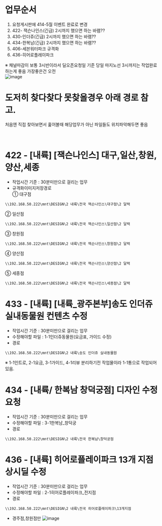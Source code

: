 # 업무순서
1. 요청게시판에 414-5월 이벤트 완료로 변경
2. 422- 잭슨나인스(긴급) 2시까지 했으면 하는 바램??
3. 430-인더쥬(긴급) 2시까지 했으면 하는 바램??
4. 434-한복남(긴급) 2시까지 했으면 하는 바램??
5. 406-세븐워터파크 규격화
6. 436-히어로플레이파크

※ 채널마감이 보통 3시반이라서 딜오픈요청일 기준 당일 마지노선 3시까지는 작업완료하는게 좋음 가장좋은건 오전<br>
![image](https://user-images.githubusercontent.com/125810502/233510757-4770e1c4-7520-4175-bc13-1cd5b2c244e6.png)

# 도저히 찾다찾다 못찾을경우 아래 경로 참고.
처음엔 직접 찾아보면서 훑어볼때 해당업무가 아닌 파일들도 위치파악해두면 좋음

<br>

# 422 - [내륙] [잭슨나인스] 대구,일산,창원,양산,세종
- 작업시간 기준 : 30분미만으로 걸리는 업무
- 규격화이미지저장경로<br>
  ① 대구점
```
\\192.168.50.222\mnt\DESIGN\2 내륙\전국 잭슨나인스\대구점\2 달력
```
  ② 일산점
```
\\192.168.50.222\mnt\DESIGN\2 내륙\전국 잭슨나인스\일산점\2 달력
```
  ③ 창원점
```
\\192.168.50.222\mnt\DESIGN\2 내륙\전국 잭슨나인스\창원점\2 달력
```
  ④ 양산점
```
\\192.168.50.222\mnt\DESIGN\2 내륙\전국 잭슨나인스\양산점\2 달력
```
  ⑤ 세종점
```
\\192.168.50.222\mnt\DESIGN\2 내륙\전국 잭슨나인스\세종점\2 달력
```

# 433 - [내륙] [내륙_광주본부]송도 인더쥬 실내동물원 컨텐츠 수정
- 작업시간 기준 : 30분미만으로 걸리는 업무
- 수정해야할 파일 : 1-1인더쥬동물원(요금표, 가이드 수정)
- 경로
```
\\192.168.50.222\mnt\DESIGN\2 내륙\송도 인더쥬 실내동물원
```
※ 1-1인트로, 2-1요금, 3-1가이드, 4-1리뷰 분리하기전 작업물이라 1-1통으로 작업되어있음.

# 434 - [내륙/ 한복남 창덕궁점] 디자인 수정 요청
- 작업시간 기준 : 30분미만으로 걸리는 업무
- 수정해야할 파일 : 3-1한복남_창덕궁
- 경로
```
\\192.168.50.222\mnt\DESIGN\2 내륙\전국 한복남\창덕궁점
```
# 436 - [내륙] 히어로플레이파크 13개 지점 상시딜 수정
- 작업시간 기준 : 30분미만으로 걸리는 업무
- 수정해야할 파일 : 2-1히어로플레이파크_전지점
- 경로
```
\\192.168.50.222\mnt\DESIGN\2 내륙\전국 히어로플레이파크\13개지점
```
- 경주점,창원점만
![image](https://user-images.githubusercontent.com/125810502/233512014-de415394-b378-41b3-b732-8ffb21a5bbfc.png)
